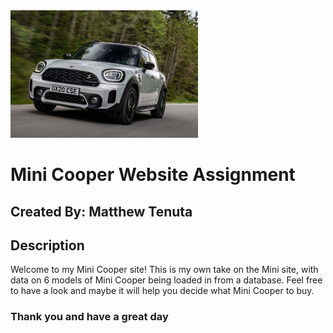 <img src="images/minisuvlbPic.jpg" width="300">

<h1> Mini Cooper Website Assignment </h1>

## Created By: Matthew Tenuta

## Description
Welcome to my Mini Cooper site! This is my own take on the Mini site, with data on 6 models of Mini Cooper being loaded in from a database. Feel free to have a look and maybe it will help you decide what Mini Cooper to buy.

### Thank you and have a great day